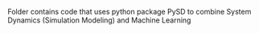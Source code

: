Folder contains code that uses python package PySD to combine System Dynamics (Simulation Modeling) and Machine Learning
